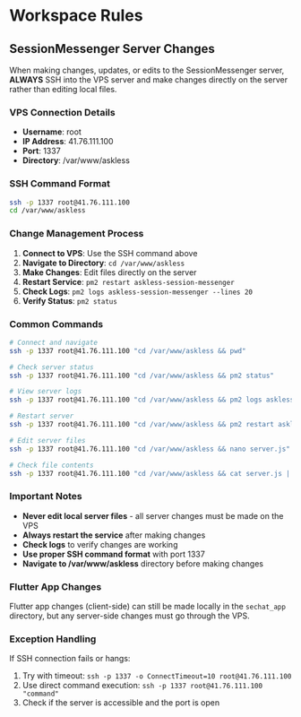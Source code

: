 # Workspace Rules

## SessionMessenger Server Changes

When making changes, updates, or edits to the SessionMessenger server, **ALWAYS** SSH into the VPS server and make changes directly on the server rather than editing local files.

### VPS Connection Details
- **Username**: root
- **IP Address**: 41.76.111.100
- **Port**: 1337
- **Directory**: /var/www/askless

### SSH Command Format
```bash
ssh -p 1337 root@41.76.111.100
cd /var/www/askless
```

### Change Management Process

1. **Connect to VPS**: Use the SSH command above
2. **Navigate to Directory**: `cd /var/www/askless`
3. **Make Changes**: Edit files directly on the server
4. **Restart Service**: `pm2 restart askless-session-messenger`
5. **Check Logs**: `pm2 logs askless-session-messenger --lines 20`
6. **Verify Status**: `pm2 status`

### Common Commands

```bash
# Connect and navigate
ssh -p 1337 root@41.76.111.100 "cd /var/www/askless && pwd"

# Check server status
ssh -p 1337 root@41.76.111.100 "cd /var/www/askless && pm2 status"

# View server logs
ssh -p 1337 root@41.76.111.100 "cd /var/www/askless && pm2 logs askless-session-messenger --lines 20"

# Restart server
ssh -p 1337 root@41.76.111.100 "cd /var/www/askless && pm2 restart askless-session-messenger"

# Edit server files
ssh -p 1337 root@41.76.111.100 "cd /var/www/askless && nano server.js"

# Check file contents
ssh -p 1337 root@41.76.111.100 "cd /var/www/askless && cat server.js | grep -n 'keyword'"
```

### Important Notes

- **Never edit local server files** - all server changes must be made on the VPS
- **Always restart the service** after making changes
- **Check logs** to verify changes are working
- **Use proper SSH command format** with port 1337
- **Navigate to /var/www/askless** directory before making changes

### Flutter App Changes

Flutter app changes (client-side) can still be made locally in the `sechat_app` directory, but any server-side changes must go through the VPS.

### Exception Handling

If SSH connection fails or hangs:
1. Try with timeout: `ssh -p 1337 -o ConnectTimeout=10 root@41.76.111.100`
2. Use direct command execution: `ssh -p 1337 root@41.76.111.100 "command"`
3. Check if the server is accessible and the port is open 